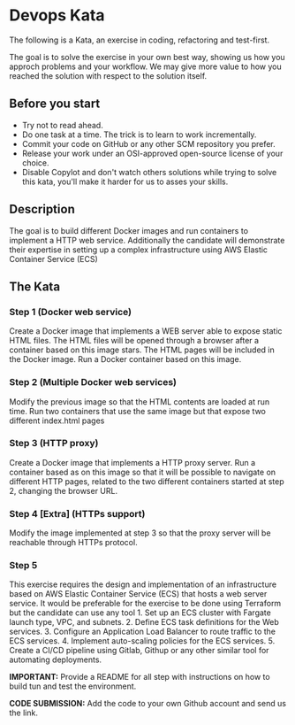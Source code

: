 # Devops Kata
The following is a Kata, an exercise in coding, refactoring and test-first.

The goal is to solve the exercise in your own best way, showing us how you approch problems and your workflow. We may give more value to how you reached the solution with respect to the solution itself.

## Before you start
* Try not to read ahead.
* Do one task at a time. The trick is to learn to work incrementally.
* Commit your code on GitHub or any other SCM repository you prefer.
* Release your work under an OSI-approved open-source license of your choice.
* Disable Copylot and don't watch others solutions while trying to solve this kata, you'll make it harder for us to asses your skills.

## Description

The goal is to build different Docker images and run containers to implement a HTTP web service. Additionally the candidate will demonstrate their expertise in setting up a complex infrastructure using AWS Elastic Container Service (ECS)

## The Kata

### Step 1 (Docker web service)
Create a Docker image that implements a WEB server able to expose static HTML files. The HTML files will be opened through a browser after a container based on this image stars. The HTML pages will be included in the Docker image.
Run a Docker container based on this image.


### Step 2 (Multiple Docker web services)
Modify the previous image so that the HTML contents are loaded at run time. Run two containers that use the same image but that expose two different index.html pages


### Step 3 (HTTP proxy)
Create a Docker image that implements a HTTP proxy server. Run a container based as on this image so that it will be possible to navigate on different HTTP pages, related to the two different containers started at step 2, changing the browser URL.

### Step 4 [Extra] (HTTPs support)
Modify the image implemented at step 3 so that the proxy server will be reachable through HTTPs protocol.


### Step 5 
This exercise requires the design and implementation of an infrastructure based on AWS Elastic Container Service (ECS) that hosts a web server service. It would be preferable for the exercise to be done using Terraform but the candidate can use any tool 
    1. Set up an ECS cluster with Fargate launch type, VPC, and subnets.
    2. Define ECS task definitions for the Web services.
    3. Configure an Application Load Balancer to route traffic to the ECS services.
    4. Implement auto-scaling policies for the ECS services.
    5. Create a CI/CD pipeline using Gitlab, Githup or any other similar tool for automating deployments.
    

**IMPORTANT:** Provide a README for all step with instructions on how to build tun and test the environment.

**CODE SUBMISSION:** Add the code to your own Github account and send us the link.
